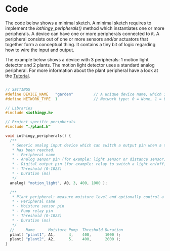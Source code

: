 # Code
The code below shows a minimal sketch. A minimal sketch requires to implement the *iothingy_peripherals()* method which
instantiates one or more peripherals. A device can have one or more peripherals connected to it. A peripheral consists
out of one or more sensors and/or actuators that together form a conceptual thing. It contains a tiny bit of logic
regarding how to wire the input and output. 

The example below shows a device with 3 peripherals: 1 motion light detector and 2 plants. The motion light detector
uses a standard analog peripheral. For more information about the plant peripheral have a look at the
[Tutorial](/3.tutorial/).

```c

// SETTINGS
#define DEVICE_NAME   "garden"         // A unique device name, which is part of the MQTT topic
#define NETWORK_TYPE  1                // Network type: 0 = None, 1 = Ethernet, 2 = Wifi, 3 = ESP01

// Libraries
#include <iothingy.h>

// Project specific peripherals
#include "./plant.h"

void iothingy_peripherals() {
  /**
   * Generic analog input device which can switch a output pin when a threshold
   * has been reached.
   * - Peripheral name
   * - Analog sensor pin (for example: light sensor or distance sensor)
   * - Digital output pin (for example: relay to switch a light on/off)
   * - Threshold (0-1023)
   * - Duration (ms)
   */
  analog( "motion_light", A0, 3, 400, 1000 );

  /**
   * Plant peripheral: measure moisture level and optionally control a pump.
   * - Peripheral name
   * - Moisture sensor pin
   * - Pump relay pin
   * - Threshold (0-1023)
   * - Duration (ms)
   */
  //     Name      Moisture Pump  Threshold Duration
  plant( "plant1", A1,      4,    400,      1000 );
  plant( "plant2", A2,      5,    400,      2000 );
}
```

